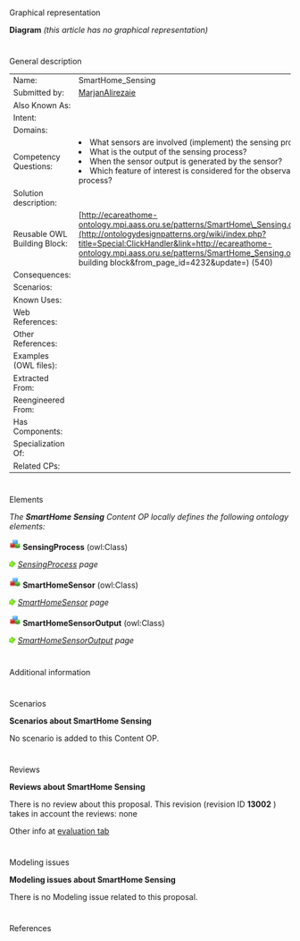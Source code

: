 # 

 Graphical representation



__Diagram__ 
_(this article has no graphical representation)_ 




# 

 General description




|  |  |
| --- | --- |
|  Name:  |  SmartHome\_Sensing  |
|  Submitted by:  | [MarjanAlirezaie](../User/MarjanAlirezaie "User:MarjanAlirezaie")  |
|  Also Known As:  |  |
|  Intent:  |  |
|  Domains:  |  |
|  Competency Questions:  | <li>       What sensors are involved (implement) the sensing process?      </li><li>       What is the output of the sensing process?      </li><li>       When the sensor output is generated by the sensor?      </li><li>       Which feature of interest is considered for the observation (sensing) process?      </li> |
|  Solution description:  |  |
|  Reusable OWL Building Block:  | [http://ecareathome-ontology.mpi.aass.oru.se/patterns/SmartHome\_Sensing.owl](http://ontologydesignpatterns.org/wiki/index.php?title=Special:ClickHandler&link=http://ecareathome-ontology.mpi.aass.oru.se/patterns/SmartHome_Sensing.owl&message=OWL building block&from_page_id=4232&update=)  (540)  |
|  Consequences:  |  |
|  Scenarios:  |  |
|  Known Uses:  |  |
|  Web References:  |  |
|  Other References:  |  |
|  Examples (OWL files):  |  |
|  Extracted From:  |  |
|  Reengineered From:  |  |
|  Has Components:  |  |
|  Specialization Of:  |  |
|  Related CPs:  |  |



  





# 

 Elements



_The
 __SmartHome Sensing__ 
 Content OP locally defines the following ontology elements:_ 





[![Class](images/thumb/2/27/Class.gif/20px-Class.gif)](../Image/Class.gif "Class")
__SensingProcess__ 
 (owl:Class)
 
[![](images/thumb/8/87/ArrowRight.gif/11px-ArrowRight.gif)](../Image/ArrowRight.gif "ArrowRight.gif")
_[SensingProcess](../Submissions/SmartHome_Sensing/SensingProcess "Submissions:SmartHome Sensing/SensingProcess") 
 page_ 



[![Class](images/thumb/2/27/Class.gif/20px-Class.gif)](../Image/Class.gif "Class")
__SmartHomeSensor__ 
 (owl:Class)
 
[![](images/thumb/8/87/ArrowRight.gif/11px-ArrowRight.gif)](../Image/ArrowRight.gif "ArrowRight.gif")
_[SmartHomeSensor](../Submissions/SmartHome_Sensing/SmartHomeSensor "Submissions:SmartHome Sensing/SmartHomeSensor") 
 page_ 



[![Class](images/thumb/2/27/Class.gif/20px-Class.gif)](../Image/Class.gif "Class")
__SmartHomeSensorOutput__ 
 (owl:Class)
 
[![](images/thumb/8/87/ArrowRight.gif/11px-ArrowRight.gif)](../Image/ArrowRight.gif "ArrowRight.gif")
_[SmartHomeSensorOutput](../Submissions/SmartHome_Sensing/SmartHomeSensorOutput "Submissions:SmartHome Sensing/SmartHomeSensorOutput") 
 page_ 


# 

 Additional information



# 

 Scenarios




__Scenarios about SmartHome Sensing__ 


 No scenario is added to this Content OP.
 




# 

 Reviews




__Reviews about SmartHome Sensing__ 


 There is no review about this proposal.
This revision (revision ID
 __13002__ 
 ) takes in account the reviews: none
 



 Other info at
 [evaluation tab](http://ontologydesignpatterns.org/wiki/index.php?title=Submissions:SmartHome_Sensing&action=evaluation "http://ontologydesignpatterns.org/wiki/index.php?title=Submissions:SmartHome_Sensing&action=evaluation") 





# 

 Modeling issues




__Modeling issues about SmartHome Sensing__ 


 There is no Modeling issue related to this proposal.
 




# 

 References